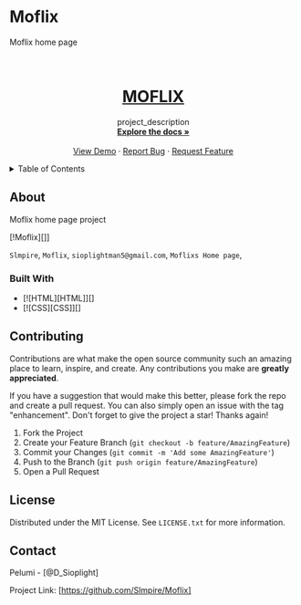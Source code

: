 # Moflix
 Moflix  home page 




<!-- PROJECT LOGO -->
<br />
<div align="center">
  <a href="https://github.com/Slmpire/Moflix">
    <h1>MOFLIX</h1>
  </a>



  <p align="center">
    project_description
    <br />
    <a href="https://github.com/Slmpire/Moflix"><strong>Explore the docs »</strong></a>
    <br />
    <br />
    <a href="https://github.com/slmpire/Moflix">View Demo</a>
    ·
    <a href="https://github.com/Slmpire/Moflix/issues">Report Bug</a>
    ·
    <a href="https://github.com/Slmpire/Moflix/issues">Request Feature</a>
  </p>
</div>



<!-- TABLE OF CONTENTS -->
<details>
  <summary>Table of Contents</summary>
  <ol>
    <li>
      <a href="#about-the-project">About The Project</a>
      <ul>
        <li><a href="#built-with">Built With</a></li>
      </ul>
    </li>
    <li><a href="#contributing">Contributing</a></li>
    <li><a href="#license">License</a></li>
    <li><a href="#contact">Contact</a></li>
  </ol>
</details>



<!-- ABOUT THE PROJECT -->
## About 
Moflix home page project 

[!Moflix][]]

`Slmpire`, `Moflix`, `sioplightman5@gmail.com`, `Moflixs Home page`,



### Built With

* [![HTML][HTML]][]
* [![CSS][CSS]][]


<!-- CONTRIBUTING -->
## Contributing

Contributions are what make the open source community such an amazing place to learn, inspire, and create. Any contributions you make are **greatly appreciated**.

If you have a suggestion that would make this better, please fork the repo and create a pull request. You can also simply open an issue with the tag "enhancement".
Don't forget to give the project a star! Thanks again!

1. Fork the Project
2. Create your Feature Branch (`git checkout -b feature/AmazingFeature`)
3. Commit your Changes (`git commit -m 'Add some AmazingFeature'`)
4. Push to the Branch (`git push origin feature/AmazingFeature`)
5. Open a Pull Request


<!-- LICENSE -->
## License

Distributed under the MIT License. See `LICENSE.txt` for more information.

<!-- CONTACT -->
## Contact

Pelumi - [@D_Sioplight]

Project Link: [https://github.com/Slmpire/Moflix]


